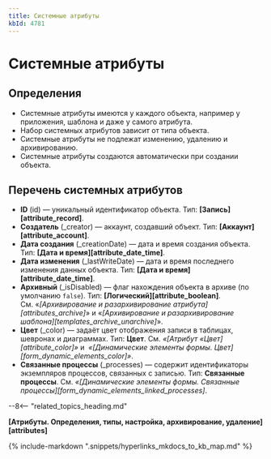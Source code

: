 ```yaml
---
title: Системные атрибуты
kbId: 4781
---
```


# Системные атрибуты

## Определения

- Системные атрибуты имеются у каждого объекта, например у приложения, шаблона и даже у самого атрибута.
- Набор системных атрибутов зависит от типа объекта.
- Системные атрибуты не подлежат изменению, удалению и архивированию.
- Системные атрибуты создаются автоматически при создании объекта.

## Перечень системных атрибутов

- **ID** (id) — уникальный идентификатор объекта. Тип: **[Запись][attribute_record]**.
- **Создатель** (\_creator) — аккаунт, создавший объект. Тип: **[Аккаунт][attribute_account]**.
- **Дата создания** (\_creationDate) — дата и время создания объекта. Тип: **[Дата и время][attribute_date_time]**.
- **Дата изменения** (\_lastWriteDate) — дата и время последнего изменения данных объекта. Тип: **[Дата и время][attribute_date_time]**.
- **Архивный** (\_isDisabled) — флаг нахождения объекта в архиве (по умолчанию `false`). Тип: **[Логический][attribute_boolean]**. См. «*[Архивирование и разархивирование атрибута][attributes_archive]*» и «*[Архивирование и разархивирование шаблона][templates_archive_unarchive]*».
- **Цвет** (\_color) — задаёт цвет отображения записи в таблицах, шевронах и диаграммах. Тип: **Цвет**. См. *«[Атрибут «Цвет][attribute_color]»* и  *«[Динамические элементы формы. Цвет][form_dynamic_elements_color]»*.
- **Связанные процессы** (\_processes) — содержит идентификаторы экземпляров процессов, связанных с записью. Тип: **Связанные процессы**. См. *«[Динамические элементы формы. Связанные процессы][form_dynamic_elements_linked_processes]*.

--8<-- "related_topics_heading.md"

**[Атрибуты. Определения, типы, настройка, архивирование, удаление][attributes]**

{% include-markdown ".snippets/hyperlinks_mkdocs_to_kb_map.md" %}
